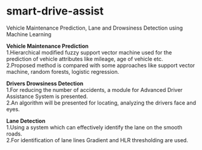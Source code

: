 # smart-drive-assist
Vehicle Maintenance Prediction, Lane and Drowsiness Detection using Machine Learning


**Vehicle Maintenance Prediction**  
1.Hierarchical modified fuzzy support vector machine used for the prediction of vehicle attributes like mileage, age of vehicle etc.  
2.Proposed method is compared with some approaches like support vector machine, random forests, logistic regression.  


**Drivers Drowsiness Detection**  
1.For reducing the number of accidents, a module for Advanced Driver Assistance System is presented.  
2.An algorithm will be presented for locating, analyzing the drivers face and eyes.  


**Lane Detection**  
1.Using a system which can effectively identify the lane on the smooth roads.   
2.For identification of lane lines Gradient and HLR thresholding are used.  
